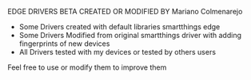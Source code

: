 EDGE DRIVERS BETA CREATED OR MODIFIED BY Mariano Colmenarejo

- Some Drivers created with default libraries smartthings edge
- Some Drivers Modified from original smartthings driver with adding fingerprints of new devices
- All Drivers tested with my devices or tested by others users

Feel free to use or modify them to improve them
